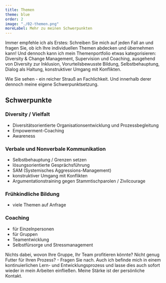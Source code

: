 ```yaml
---
title: Themen
theme: blue
order: 2
image: "./02-themen.png"
moreLabel: Mehr zu meinen Schwerpunkten
---
```

Immer empfehle ich als Erstes: Schreiben Sie mich auf jeden Fall an und fragen
Sie, ob ich Ihre individuellen Themen abdecken und übernehmen kann! 
Und dennoch kann ich mein Themenportfolio etwas kategorisieren: Diversity & Change Management, Supervision und Coaching, ausgehend von Diversity zur Inklusion, Vorurteilsbewusste Bildung,
Selbstbehauptung, Dialog als Haltung, konstruktiver Umgang mit Konflikten.

Wie Sie sehen - ein reicher Strauß an Fachlichkeit. Und innerhalb derer dennoch
meine eigene Schwerpunktsetzung.

<!-- excerpt-end -->

## Schwerpunkte

### Diversity / Vielfalt

- Diversitätsorientierte Organisationsentwicklung und Prozessbegleitung
- Empowerment-Coaching
- Awareness 

### Verbale und Nonverbale Kommunikation

- Selbstbehauptung / Grenzen setzen
- lösungsorientierte Gesprächsführung
- SAM (Systemisches Aggressions-Management)
- konstruktiver Umgang mit Konflikten
- Argumentationstraining gegen Stammtischparolen / Zivilcourage

### Frühkindliche Bildung

- viele Themen auf Anfrage

### Coaching

- für Einzelnpersonen
- für Gruppen
- Teamentwicklung
- Selbstfürsorge und Stressmanagement

Nichts dabei, wovon Ihre Gruppe, Ihr Team profitieren könnte? Nicht genug Futter
für Ihren Prozess? - Fragen Sie nach. Auch ich befinde mich in einem
kontinuierlichen Lern- und Entwicklungsprozess und lasse dies auch sofort
wieder in mein Arbeiten einfließen. Meine Stärke ist der persönliche Kontakt.
